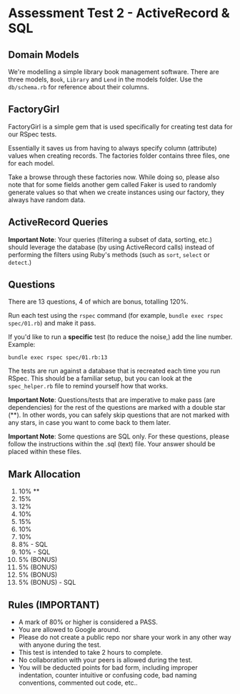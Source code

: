 Assessment Test 2 - ActiveRecord & SQL
======================================

## Domain Models

We're modelling a simple library book management software. There are three models, `Book`, `Library`  and `Lend` in the models folder. Use the `db/schema.rb` for reference about their columns.

## FactoryGirl

FactoryGirl is a simple gem that is used specifically for creating test data for our RSpec tests.

Essentially it saves us from having to always specify column (attribute) values when creating records. The factories folder contains three files, one for each model.

Take a browse through these factories now. While doing so, please also note that for some fields another gem called Faker is used to randomly generate values so that when we create instances using our factory, they always have random data.

## ActiveRecord Queries

**Important Note**: Your queries (filtering a subset of data, sorting, etc.) should leverage the database (by using ActiveRecord calls) instead of performing the filters using Ruby's methods (such as `sort`, `select` or `detect`.)

## Questions

There are 13 questions, 4 of which are bonus, totalling 120%.

Run each test using the `rspec` command (for example, `bundle exec rspec spec/01.rb`) and make it pass.

If you'd like to run a **specific** test (to reduce the noise,) add the line number. Example:

    bundle exec rspec spec/01.rb:13

The tests are run against a database that is recreated each time you run RSpec. This should be a familiar setup, but you can look at the `spec_helper.rb` file to remind yourself how that works.

**Important Note**: Questions/tests that are imperative to make pass (are dependencies) for the rest of the questions are marked with a double star (**). In other words, you can safely skip questions that are not marked with any stars, in case you want to come back to them later.

**Important Note**: Some questions are SQL only. For these questions, please follow the instructions within the .sql (text) file. Your answer should be placed within these files.

## Mark Allocation

01. 10% **
02. 15%
03. 12%
04. 10%
05. 15%
06. 10%
07. 10%
08. 8% - SQL
09. 10%  - SQL
10. 5% (BONUS)
11. 5% (BONUS)
12. 5% (BONUS)
13. 5% (BONUS) - SQL

## Rules (IMPORTANT)

* A mark of 80% or higher is considered a PASS.
* You are allowed to Google around.
* Please do not create a public repo nor share your work in any other way with anyone during the test.
* This test is intended to take 2 hours to complete.
* No collaboration with your peers is allowed during the test.
* You will be deducted points for bad form, including improper indentation, counter intuitive or confusing code, bad naming conventions, commented out code, etc..
